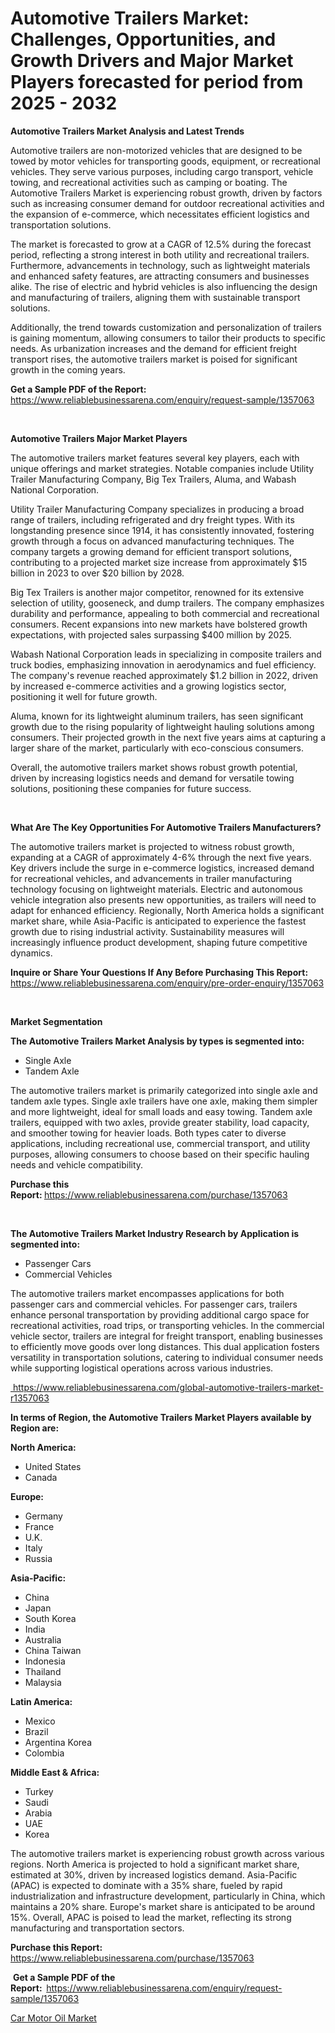 <p><h1>Automotive Trailers Market: Challenges, Opportunities, and Growth Drivers and Major Market Players forecasted for period from 2025 - 2032</h1></p><p><strong>Automotive Trailers Market Analysis and Latest Trends</strong></p>
<p><p>Automotive trailers are non-motorized vehicles that are designed to be towed by motor vehicles for transporting goods, equipment, or recreational vehicles. They serve various purposes, including cargo transport, vehicle towing, and recreational activities such as camping or boating. The Automotive Trailers Market is experiencing robust growth, driven by factors such as increasing consumer demand for outdoor recreational activities and the expansion of e-commerce, which necessitates efficient logistics and transportation solutions.</p><p>The market is forecasted to grow at a CAGR of 12.5% during the forecast period, reflecting a strong interest in both utility and recreational trailers. Furthermore, advancements in technology, such as lightweight materials and enhanced safety features, are attracting consumers and businesses alike. The rise of electric and hybrid vehicles is also influencing the design and manufacturing of trailers, aligning them with sustainable transport solutions. </p><p>Additionally, the trend towards customization and personalization of trailers is gaining momentum, allowing consumers to tailor their products to specific needs. As urbanization increases and the demand for efficient freight transport rises, the automotive trailers market is poised for significant growth in the coming years.</p></p>
<p><strong>Get a Sample PDF of the Report:&nbsp;</strong> <a href="https://www.reliablebusinessarena.com/enquiry/request-sample/1357063?utm_campaign=3443&utm_medium=2&utm_source=Github&utm_content=ia&utm_term=30032025&utm_id=automotive-trailers">https://www.reliablebusinessarena.com/enquiry/request-sample/1357063</a></p>
<p>&nbsp;</p>
<p><strong>Automotive Trailers Major Market Players</strong></p>
<p><p>The automotive trailers market features several key players, each with unique offerings and market strategies. Notable companies include Utility Trailer Manufacturing Company, Big Tex Trailers, Aluma, and Wabash National Corporation.</p><p>Utility Trailer Manufacturing Company specializes in producing a broad range of trailers, including refrigerated and dry freight types. With its longstanding presence since 1914, it has consistently innovated, fostering growth through a focus on advanced manufacturing techniques. The company targets a growing demand for efficient transport solutions, contributing to a projected market size increase from approximately $15 billion in 2023 to over $20 billion by 2028.</p><p>Big Tex Trailers is another major competitor, renowned for its extensive selection of utility, gooseneck, and dump trailers. The company emphasizes durability and performance, appealing to both commercial and recreational consumers. Recent expansions into new markets have bolstered growth expectations, with projected sales surpassing $400 million by 2025.</p><p>Wabash National Corporation leads in specializing in composite trailers and truck bodies, emphasizing innovation in aerodynamics and fuel efficiency. The company's revenue reached approximately $1.2 billion in 2022, driven by increased e-commerce activities and a growing logistics sector, positioning it well for future growth. </p><p>Aluma, known for its lightweight aluminum trailers, has seen significant growth due to the rising popularity of lightweight hauling solutions among consumers. Their projected growth in the next five years aims at capturing a larger share of the market, particularly with eco-conscious consumers.</p><p>Overall, the automotive trailers market shows robust growth potential, driven by increasing logistics needs and demand for versatile towing solutions, positioning these companies for future success.</p></p>
<p>&nbsp;</p>
<p><strong>What Are The Key Opportunities For Automotive Trailers Manufacturers?</strong></p>
<p><p>The automotive trailers market is projected to witness robust growth, expanding at a CAGR of approximately 4-6% through the next five years. Key drivers include the surge in e-commerce logistics, increased demand for recreational vehicles, and advancements in trailer manufacturing technology focusing on lightweight materials. Electric and autonomous vehicle integration also presents new opportunities, as trailers will need to adapt for enhanced efficiency. Regionally, North America holds a significant market share, while Asia-Pacific is anticipated to experience the fastest growth due to rising industrial activity. Sustainability measures will increasingly influence product development, shaping future competitive dynamics.</p></p>
<p><strong>Inquire or Share Your Questions If Any Before Purchasing This Report:</strong> <a href="https://www.reliablebusinessarena.com/enquiry/pre-order-enquiry/1357063?utm_campaign=3443&utm_medium=2&utm_source=Github&utm_content=ia&utm_term=30032025&utm_id=automotive-trailers">https://www.reliablebusinessarena.com/enquiry/pre-order-enquiry/1357063</a></p>
<p>&nbsp;</p>
<p><strong>Market Segmentation</strong></p>
<p><strong>The Automotive Trailers Market Analysis by types is segmented into:</strong></p>
<p><ul><li>Single Axle</li><li>Tandem Axle</li></ul></p>
<p><p>The automotive trailers market is primarily categorized into single axle and tandem axle types. Single axle trailers have one axle, making them simpler and more lightweight, ideal for small loads and easy towing. Tandem axle trailers, equipped with two axles, provide greater stability, load capacity, and smoother towing for heavier loads. Both types cater to diverse applications, including recreational use, commercial transport, and utility purposes, allowing consumers to choose based on their specific hauling needs and vehicle compatibility.</p></p>
<p><strong>Purchase this Report:&nbsp;</strong><a href="https://www.reliablebusinessarena.com/purchase/1357063?utm_campaign=3443&utm_medium=2&utm_source=Github&utm_content=ia&utm_term=30032025&utm_id=automotive-trailers">https://www.reliablebusinessarena.com/purchase/1357063</a></p>
<p>&nbsp;</p>
<p><strong>The Automotive Trailers Market Industry Research by Application is segmented into:</strong></p>
<p><ul><li>Passenger Cars</li><li>Commercial Vehicles</li></ul></p>
<p><p>The automotive trailers market encompasses applications for both passenger cars and commercial vehicles. For passenger cars, trailers enhance personal transportation by providing additional cargo space for recreational activities, road trips, or transporting vehicles. In the commercial vehicle sector, trailers are integral for freight transport, enabling businesses to efficiently move goods over long distances. This dual application fosters versatility in transportation solutions, catering to individual consumer needs while supporting logistical operations across various industries.</p></p>
<p><a href="https://www.reliablebusinessarena.com/global-automotive-trailers-market-r1357063?utm_campaign=3443&utm_medium=2&utm_source=Github&utm_content=ia&utm_term=30032025&utm_id=automotive-trailers">&nbsp;https://www.reliablebusinessarena.com/global-automotive-trailers-market-r1357063</a></p>
<p><strong>In terms of Region, the Automotive Trailers Market Players available by Region are:</strong></p>
<p>
    <p> <strong> North America: </strong>
        <ul>
            <li>United States</li>
            <li>Canada</li>
        </ul>
        </p> 
    <p> <strong> Europe: </strong>
        <ul>
            <li>Germany</li>
            <li>France</li>
            <li>U.K.</li>
            <li>Italy</li>
            <li>Russia</li>
        </ul>
        </p> 
    <p> <strong> Asia-Pacific: </strong>
        <ul>
            <li>China</li>
            <li>Japan</li>
            <li>South Korea</li>
            <li>India</li>
            <li>Australia</li>
            <li>China Taiwan</li>
            <li>Indonesia</li>
            <li>Thailand</li>
            <li>Malaysia</li>
        </ul>
        </p> 
    <p> <strong> Latin America: </strong>
        <ul>
            <li>Mexico</li>
            <li>Brazil</li>
            <li>Argentina Korea</li>
            <li>Colombia</li>
        </ul>
        </p> 
    <p> <strong> Middle East & Africa: </strong>
        <ul>
            <li>Turkey</li>
            <li>Saudi</li>
            <li>Arabia</li>
            <li>UAE</li>
            <li>Korea</li>
        </ul>
    </p>
    </p>
<p><p>The automotive trailers market is experiencing robust growth across various regions. North America is projected to hold a significant market share, estimated at 30%, driven by increased logistics demand. Asia-Pacific (APAC) is expected to dominate with a 35% share, fueled by rapid industrialization and infrastructure development, particularly in China, which maintains a 20% share. Europe's market share is anticipated to be around 15%. Overall, APAC is poised to lead the market, reflecting its strong manufacturing and transportation sectors.</p></p>
<p><strong>Purchase this Report: </strong><a href="https://www.reliablebusinessarena.com/purchase/1357063?utm_campaign=3443&utm_medium=2&utm_source=Github&utm_content=ia&utm_term=30032025&utm_id=automotive-trailers">https://www.reliablebusinessarena.com/purchase/1357063</a></p>
<p>&nbsp;<strong>Get a Sample PDF of the Report:&nbsp;&nbsp;</strong><a href="https://www.reliablebusinessarena.com/enquiry/request-sample/1357063?utm_campaign=3443&utm_medium=2&utm_source=Github&utm_content=ia&utm_term=30032025&utm_id=automotive-trailers">https://www.reliablebusinessarena.com/enquiry/request-sample/1357063</a></p>
<p><strong></strong></p>
<p><p><a href="https://github.com/weisonmanych/Market-Research-Report-List-1/blob/main/car-motor-oil-market.md?utm_campaign=3443&utm_medium=2&utm_source=Github&utm_content=ia&utm_term=30032025&utm_id=automotive-trailers">Car Motor Oil Market</a></p></p>